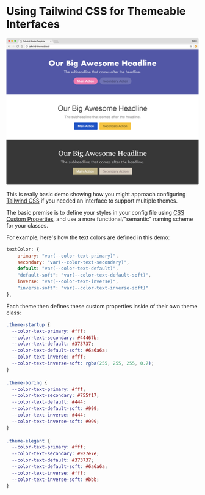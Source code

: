 # Using Tailwind CSS for Themeable Interfaces

![Screenshot](screenshot.png)

This is really basic demo showing how you might approach configuring [Tailwind CSS](https://tailwindcss.com) if you needed an interface to support multiple themes.

The basic premise is to define your styles in your config file using [CSS Custom Properties](https://developer.mozilla.org/en-US/docs/Web/CSS/--*), and use a more functional/"semantic" naming scheme for your classes.

For example, here's how the text colors are defined in this demo:

```js
textColor: {
    primary: "var(--color-text-primary)",
    secondary: "var(--color-text-secondary)",
    default: "var(--color-text-default)",
    "default-soft": "var(--color-text-default-soft)",
    inverse: "var(--color-text-inverse)",
    "inverse-soft": "var(--color-text-inverse-soft)"
},
```

Each theme then defines these custom properties inside of their own theme class:

```css
.theme-startup {
  --color-text-primary: #fff;
  --color-text-secondary: #44467b;
  --color-text-default: #373737;
  --color-text-default-soft: #6a6a6a;
  --color-text-inverse: #fff;
  --color-text-inverse-soft: rgba(255, 255, 255, 0.7);
}

.theme-boring {
  --color-text-primary: #fff;
  --color-text-secondary: #755f17;
  --color-text-default: #444;
  --color-text-default-soft: #999;
  --color-text-inverse: #444;
  --color-text-inverse-soft: #999;
}

.theme-elegant {
  --color-text-primary: #fff;
  --color-text-secondary: #927e7e;
  --color-text-default: #373737;
  --color-text-default-soft: #6a6a6a;
  --color-text-inverse: #fff;
  --color-text-inverse-soft: #bbb;
}
```
